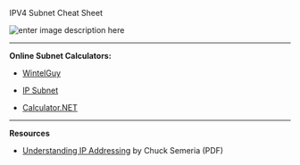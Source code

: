IPV4 Subnet Cheat Sheet

![enter image description here](https://i1.wp.com/www.icttoolbox.nl/wp-content/uploads/2018/03/SubMask.jpg?w=467&ssl=1)

---
**Online Subnet Calculators:**


 - [WintelGuy](http://wintelguy.com) 

 - [IP Subnet](http://www.subnet-calculator.com/)

 - [Calculator.NET](https://www.calculator.net/ip-subnet-calculator.html)

---
**Resources**

 - [Understanding IP Addressing](https://staff.informatics.buu.ac.th/~seree/lecture/netlab/ipaddressing.pdf) by Chuck Semeria (PDF)

<!--stackedit_data:
eyJoaXN0b3J5IjpbMTI2MjMyMTIxOCwtMTAxNjYyODM3OCw0OD
Y1MTM1MiwtMzk5OTM5MDU0LDE3NzY1MTI4MiwxMTAwOTMwMjA0
XX0=
-->